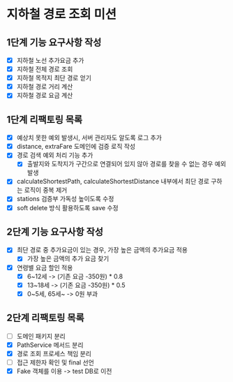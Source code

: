 # 지하철 경로 조회 미션 

## 1단계 기능 요구사항 작성

- [x] 지하철 노선 추가요금 추가
- [x] 지하철 전체 경로 조회
- [x] 지하철 목적지 최단 경로 얻기
- [x] 지하철 경로 거리 계산
- [x] 지하철 경로 요금 계산

## 1단계 리팩토링 목록
- [x] 예상치 못한 예외 발생시, 서버 관리자도 알도록 로그 추가
- [x] distance, extraFare 도메인에 검증 로직 작성
- [x] 경로 검색 예외 처리 기능 추가
  - [x] 출발지와 도착지가 구간으로 연결되어 있지 않아 경로를 찾을 수 없는 경우 예외 발생
- [x] calculateShortestPath, calculateShortestDistance 내부에서 최단 경로 구하는 로직이 중복 제거
- [x] stations 검증부 가독성 높이도록 수정
- [x] soft delete 방식 활용하도록 save 수정

## 2단계 기능 요구사항 작성
- [x] 최단 경로 중 추가요금이 있는 경우, 가장 높은 금액의 추가요금 적용
  - [x] 가장 높은 금액의 추가 요금 찾기
- [x] 연령별 요금 할인 적용
  - [x] 6~12세 -> (기존 요금 -350원) * 0.8
  - [x] 13~18세 -> (기존 요금 -350원) * 0.5
  - [x] 0~5세, 65세~ -> 0원 부과

## 2단계 리팩토링 목록
- [ ] 도메인 패키지 분리
- [x] PathService 메서드 분리
- [x] 경로 조회 프로세스 책임 분리
- [ ] 접근 제한자 확인 및 final 선언
- [x] Fake 객체를 이용 -> test DB로 이전